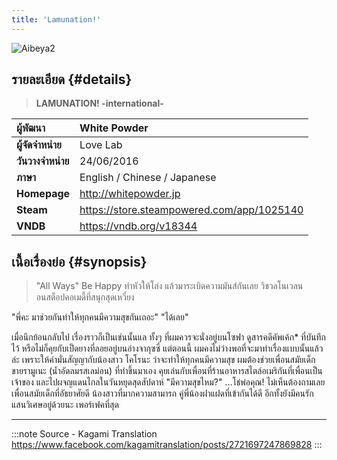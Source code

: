 ```yaml
---
title: 'Lamunation!'
---
```


![Aibeya2](/img/visualnovel/preview/aibeya2.jpeg)

## รายละเอียด {#details}

> **LAMUNATION! -international-**  

| ผู้พัฒนา | White Powder |
| :---- | :---- |
| **ผู้จัดจำหน่าย** | Love Lab |
| **วันวางจำหน่าย** | 24/06/2016 |
| **ภาษา** | English / Chinese / Japanese |
| **Homepage** | http://whitepowder.jp |
| **Steam** | https://store.steampowered.com/app/1025140 |
| **VNDB** | https://vndb.org/v18344 |

## เนื้อเรื่องย่อ {#synopsis}

> "All Ways" Be Happy
> ‍‍‍‍‍‍ทำหัวให้โล่ง แล้วมาระเบิดความมันส์กันเลย
> วิชวลโนเวลนอนสต็อปคอเมดี้ที่สนุกสุดเหวี่ยง

"พี่คะ มาช่วยกันทำให้ทุกคนมีความสุขกันเถอะ"
"ได้เลย"

เมื่อนึกย้อนกลับไป เรื่องราวก็เป็นเช่นนั้นแล
ทั้งๆ ที่ผมควรจะนั่งอยู่บนโซฟา ดูสารคดีคัพเค้ก* ที่บันทึกไว้ หรือไม่ก็คุยกับเป็ดยางที่ลอยอยู่บนอ่างจากุซซี่
แต่ตอนนี้ ผมคงไม่ว่างพอที่จะมาทำเรื่องแบบนั้นแล้วล่ะ
เพราะให้คำมั่นสัญญากับน้องสาว โคโรนะ ว่าจะทำให้ทุกคนมีความสุข ผมต้องช่วยเพื่อนสมัยเด็กขายรามูเนะ (น้ำอัดลมรสเลม่อน) ที่ทำขึ้นมาเอง คุยเล่นกับเพื่อนที่ร้านอาหารสไตล์อเมริกันที่เพื่อนเป็นเจ้าของ และไปผจญแดนไกลในวันหยุดสุดสัปดาห์
"มีความสุขไหม?" 
...โธ่พ่อคุณ! ไม่เห็นต้องถามเลย
เพื่อนสมัยเด็กที่อัธยาศัยดี 
น้องสาวที่มากความสามารถ 
คู่พี่น้องฝาแฝดที่เข้ากันได้ดี
อีกทั้งยังมีคนรักแสนวิเศษอยู่ด้วยนะ
เพอร์เฟคที่สุด

---
:::note Source - Kagami Translation
https://www.facebook.com/kagamitranslation/posts/2721697247869828
:::
